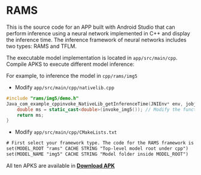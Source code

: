 # RAMS

This is the source code for an APP built with Android Studio that can perform inference using a neural network implemented in C++ and display the inference time. The inference framework of neural networks includes two types: RAMS and TFLM.

The executable model implementation is located in `app/src/main/cpp`. Compile APKS to execute different model inference:

For example, to inference the model in `cpp/rams/img5`

*   Modify `app/src/main/cpp/nativelib.cpp`
```C++
#include "rams/img5/demo.h"
Java_com_example_cppinvoke_NativeLib_getInferenceTime(JNIEnv* env, jobject /* this */) {
    double ms = static_cast<double>(invoke_img5()); // Modify the function name
    return ms;
}
```

*   Modify `app/src/main/cpp/CMakeLists.txt`
```txt
# First select your framework type. The code for the RAMS framework is located in the upper section
set(MODEL_ROOT "rams" CACHE STRING "Top-level model root under cpp")
set(MODEL_NAME "img5" CACHE STRING "Model folder inside MODEL_ROOT")
```

All ten APKS are available in **[Download APK](apks_10)**

